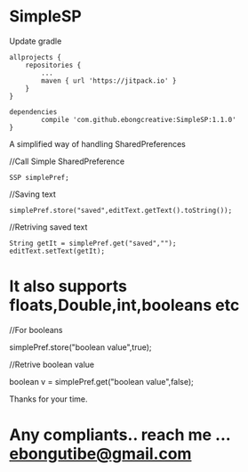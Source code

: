 # SimpleSP
Update gradle
   
    allprojects {
		repositories {
			...
			maven { url 'https://jitpack.io' }
		}
	}
    
	dependencies
	        compile 'com.github.ebongcreative:SimpleSP:1.1.0'
	}

A simplified way of handling SharedPreferences

//Call Simple SharedPreference

    SSP simplePref;
    
//Saving text

    simplePref.store("saved",editText.getText().toString());
    
//Retriving saved text

    String getIt = simplePref.get("saved","");
    editText.setText(getIt);
    
    
# It also supports floats,Double,int,booleans etc

//For booleans

simplePref.store("boolean value",true);

//Retrive boolean value

boolean v = simplePref.get("boolean value",false);

Thanks for your time.

# Any compliants.. reach me ... ebongutibe@gmail.com
